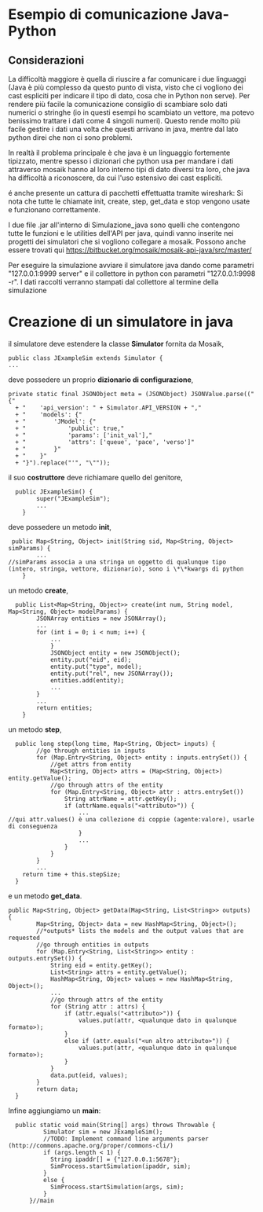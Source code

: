 # Esempio di comunicazione Java-Python

## Considerazioni
La difficoltà maggiore è quella di riuscire a far comunicare i due linguaggi 
(Java è più complesso da questo punto di vista, visto che ci vogliono dei cast espliciti per 
indicare il tipo di dato, cosa che in Python non serve). 
Per rendere più facile la comunicazione consiglio di scambiare solo dati numerici o stringhe 
(io in questi esempi ho scambiato un vettore, ma potevo benissimo trattare i dati come 4 singoli 
numeri). Questo rende molto più facile gestire i dati una volta che questi arrivano in java, mentre 
dal lato python direi che non ci sono problemi. 

In realtà il problema principale è che java è un linguaggio fortemente tipizzato, mentre spesso 
i dizionari che python usa per mandare i dati attraverso mosaik hanno al loro interno tipi di dato 
diversi tra loro, che java ha difficoltà a riconoscere, da cui l'uso estensivo dei cast espliciti.

é anche presente un cattura di pacchetti effettuatta tramite wireshark:
Si nota che tutte le chiamate init, create, step, get_data e stop vengono usate e funzionano
correttamente.

I due file .jar all'interno di Simulazione_java sono quelli che contengono tutte le funzioni e le utilities 
dell'API per java, quindi vanno inserite nei progetti dei simulatori che si vogliono collegare a mosaik.
Possono anche essere trovati qui https://bitbucket.org/mosaik/mosaik-api-java/src/master/


Per eseguire la simulazione avviare il simulatore java dando come parametri "127.0.0.1:9999 server" e 
il collettore in python con parametri "127.0.0.1:9998 -r". I dati raccolti verranno stampati dal 
collettore al termine della simulazione

# Creazione di un simulatore in java

il simulatore deve estendere la classe **Simulator** fornita da Mosaik,

    public class JExampleSim extends Simulator {
    ...

deve possedere un proprio **dizionario di configurazione**,

    private static final JSONObject meta = (JSONObject) JSONValue.parse(("{"
      + "    'api_version': " + Simulator.API_VERSION + ","
      + "    'models': {"
      + "        'JModel': {" 
      + "            'public': true,"
      + "            'params': ['init_val'],"
      + "            'attrs': ['queue', 'pace', 'verso']" 
      + "        }"
      + "    }" 
      + "}").replace("'", "\""));
              
 il suo **costruttore** deve richiamare quello del genitore,
 
      public JExampleSim() {
            super("JExampleSim");
            ...
        }
              
deve possedere un metodo **init**,

     public Map<String, Object> init(String sid, Map<String, Object> simParams) {
            ...                                                                          //simParams associa a una stringa un oggetto di qualunque tipo (intero, stringa, vettore, dizionario), sono i \*\*kwargs di python
        }
    
un metodo **create**,

      public List<Map<String, Object>> create(int num, String model, Map<String, Object> modelParams) {
            JSONArray entities = new JSONArray();
            ...
            for (int i = 0; i < num; i++) {
                ...
                }
                JSONObject entity = new JSONObject();
                entity.put("eid", eid);
                entity.put("type", model);
                entity.put("rel", new JSONArray());
                entities.add(entity);
                ...
            }
            ...
            return entities;
        }
              
un metodo **step**,

      public long step(long time, Map<String, Object> inputs) {
            //go through entities in inputs
            for (Map.Entry<String, Object> entity : inputs.entrySet()) {
                //get attrs from entity
                Map<String, Object> attrs = (Map<String, Object>) entity.getValue();
                //go through attrs of the entity
                for (Map.Entry<String, Object> attr : attrs.entrySet()) 
                    String attrName = attr.getKey();
                    if (attrName.equals("<attributo>")) {
                        ...                                                            //qui attr.values() è una collezione di coppie (agente:valore), usarle di conseguenza
                        }
                        ...
                    }
                }
            }
            ...
        return time + this.stepSize;
      }
  
e un metodo **get_data**.
  
    public Map<String, Object> getData(Map<String, List<String>> outputs) {
            Map<String, Object> data = new HashMap<String, Object>();
            //*outputs* lists the models and the output values that are requested
            //go through entities in outputs
            for (Map.Entry<String, List<String>> entity : outputs.entrySet()) {
                String eid = entity.getKey();
                List<String> attrs = entity.getValue();
                HashMap<String, Object> values = new HashMap<String, Object>();
                ...
                //go through attrs of the entity
                for (String attr : attrs) {
                    if (attr.equals("<attributo>")) {
                        values.put(attr, <qualunque dato in qualunque formato>);
                    }
                    else if (attr.equals("<un altro attributo>")) {
                        values.put(attr, <qualunque dato in qualunque formato>);
                    }
                }
                data.put(eid, values);
            }
            return data;
      }
  
Infine aggiungiamo un **main**:

      public static void main(String[] args) throws Throwable {
              Simulator sim = new JExampleSim();
              //TODO: Implement command line arguments parser (http://commons.apache.org/proper/commons-cli/)
              if (args.length < 1) {
                String ipaddr[] = {"127.0.0.1:5678"};
                SimProcess.startSimulation(ipaddr, sim);
              }
              else {
                SimProcess.startSimulation(args, sim);
              }     
          }//main
